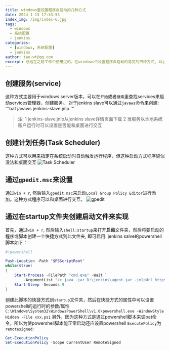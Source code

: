 ```yaml
---
title: windows里设置程序自启动的几种方式
date: 2024-1-13 17:33:55
index_img: /img/index-6.jpg
tags:
  - windows
  - 系统配置
  - jenkins
categories:
  - [windows, 系统配置]
  - jenkins
author: tao-wt@qq.com
excerpt: 总结在之前工作中使用过的，在windows中设置程序自启动的常见的四种方式, 以jenkins slave启动为例
---
```

## 创建服务(service)
这种方式主要用于windows server版本，可以在`开始`或者`搜索`里查找services来启动services管理器，创建服务。
对于jenkins slave可以通过`javaws`命令来创建:
'''bat
javaws jenkins-slave.jnlp
'''
> 注:
> 1 jenkins-slave.jnlp从jenkins slave详情页面下载
> 2 当服务以本地系统账户运行时可以设置是否能和桌面进行交互

## 创建计划任务(Task Scheduler)
这种方式可以用来指定在系统启动时自动触发运行程序，但这种启动方式程序貌似没法和桌面交互
![Task Scheduler](/img/task_scheduler.png)

## 通过`gpedit.msc`来设置
通过`win + r`, 然后输入`gpedit.msc`来启动`Local Group Policy Editor`进行添加。这种方式程序可以和桌面进行交互。
![gpedit](/img/gpedit.png)

## 通过在startup文件夹创建启动文件来实现
首先，通过`win + r`, 然后输入`shell:startup`来打开**启动**文件夹，然后将要启动的程序或脚本创建一个快捷方式到此文件夹, 即可启用:
jenkins salve的powershell脚本如下：
```powershell
#!powershell

Push-Location -Path "$PSScriptRoot"
while($true)
{
    Start-Process -FilePath "cmd.exe" -Wait `
        -ArgumentList "/c java -jar D:\jenkins\agent.jar -jnlpUrl https://ci.taolife.com/computer/tao%5Ftest%5Fwindows%5F5/jenkins-agent.jnlp -secret 24d727b3180b9c0108637c1ab2a8ebb70bb7061be7816d616a44a6f399c32a551 -workDir d:\jenkins"
    Start-Sleep -Seconds 9
}
```
创建此脚本的快捷方式到`startup`文件夹，然后在快捷方式的属性中可以设置powershell的运行时的参数/属性
`C:\Windows\System32\WindowsPowerShell\v1.0\powershell.exe -WindowStyle Hidden -File xxx.ps1`
另外，因为这种方式是通过powershell脚本来调bat命令，所以为使powershell脚本能正常启动还应设置powershell `ExecutePolicy`为`remotesigned`:
```powershell
Get-ExecutionPolicy
Set-ExecutionPolicy -Scope CurrentUser RemoteSigned
```

